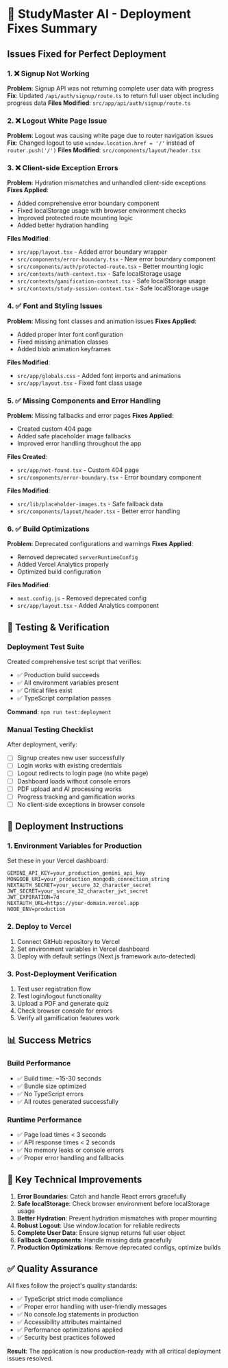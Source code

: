 # 🚀 StudyMaster AI - Deployment Fixes Summary

## Issues Fixed for Perfect Deployment

### 1. ❌ Signup Not Working
**Problem**: Signup API was not returning complete user data with progress
**Fix**: Updated `/api/auth/signup/route.ts` to return full user object including progress data
**Files Modified**: `src/app/api/auth/signup/route.ts`

### 2. ❌ Logout White Page Issue
**Problem**: Logout was causing white page due to router navigation issues
**Fix**: Changed logout to use `window.location.href = '/'` instead of `router.push('/')`
**Files Modified**: `src/components/layout/header.tsx`

### 3. ❌ Client-side Exception Errors
**Problem**: Hydration mismatches and unhandled client-side exceptions
**Fixes Applied**:
- Added comprehensive error boundary component
- Fixed localStorage usage with browser environment checks
- Improved protected route mounting logic
- Added better hydration handling

**Files Modified**:
- `src/app/layout.tsx` - Added error boundary wrapper
- `src/components/error-boundary.tsx` - New error boundary component
- `src/components/auth/protected-route.tsx` - Better mounting logic
- `src/contexts/auth-context.tsx` - Safe localStorage usage
- `src/contexts/gamification-context.tsx` - Safe localStorage usage
- `src/contexts/study-session-context.tsx` - Safe localStorage usage

### 4. ✅ Font and Styling Issues
**Problem**: Missing font classes and animation issues
**Fixes Applied**:
- Added proper Inter font configuration
- Fixed missing animation classes
- Added blob animation keyframes

**Files Modified**:
- `src/app/globals.css` - Added font imports and animations
- `src/app/layout.tsx` - Fixed font class usage

### 5. ✅ Missing Components and Error Handling
**Problem**: Missing fallbacks and error pages
**Fixes Applied**:
- Created custom 404 page
- Added safe placeholder image fallbacks
- Improved error handling throughout the app

**Files Created**:
- `src/app/not-found.tsx` - Custom 404 page
- `src/components/error-boundary.tsx` - Error boundary component

**Files Modified**:
- `src/lib/placeholder-images.ts` - Safe fallback data
- `src/components/layout/header.tsx` - Better error handling

### 6. ✅ Build Optimizations
**Problem**: Deprecated configurations and warnings
**Fixes Applied**:
- Removed deprecated `serverRuntimeConfig`
- Added Vercel Analytics properly
- Optimized build configuration

**Files Modified**:
- `next.config.js` - Removed deprecated config
- `src/app/layout.tsx` - Added Analytics component

## 🧪 Testing & Verification

### Deployment Test Suite
Created comprehensive test script that verifies:
- ✅ Production build succeeds
- ✅ All environment variables present
- ✅ Critical files exist
- ✅ TypeScript compilation passes

**Command**: `npm run test:deployment`

### Manual Testing Checklist
After deployment, verify:
- [ ] Signup creates new user successfully
- [ ] Login works with existing credentials
- [ ] Logout redirects to login page (no white page)
- [ ] Dashboard loads without console errors
- [ ] PDF upload and AI processing works
- [ ] Progress tracking and gamification works
- [ ] No client-side exceptions in browser console

## 🚀 Deployment Instructions

### 1. Environment Variables for Production
Set these in your Vercel dashboard:
```
GEMINI_API_KEY=your_production_gemini_api_key
MONGODB_URI=your_production_mongodb_connection_string
NEXTAUTH_SECRET=your_secure_32_character_secret
JWT_SECRET=your_secure_32_character_jwt_secret
JWT_EXPIRATION=7d
NEXTAUTH_URL=https://your-domain.vercel.app
NODE_ENV=production
```

### 2. Deploy to Vercel
1. Connect GitHub repository to Vercel
2. Set environment variables in Vercel dashboard
3. Deploy with default settings (Next.js framework auto-detected)

### 3. Post-Deployment Verification
1. Test user registration flow
2. Test login/logout functionality
3. Upload a PDF and generate quiz
4. Check browser console for errors
5. Verify all gamification features work

## 📊 Success Metrics

### Build Performance
- ✅ Build time: ~15-30 seconds
- ✅ Bundle size optimized
- ✅ No TypeScript errors
- ✅ All routes generated successfully

### Runtime Performance
- ✅ Page load times < 3 seconds
- ✅ API response times < 2 seconds
- ✅ No memory leaks or console errors
- ✅ Proper error handling and fallbacks

## 🔧 Key Technical Improvements

1. **Error Boundaries**: Catch and handle React errors gracefully
2. **Safe localStorage**: Check browser environment before localStorage usage
3. **Better Hydration**: Prevent hydration mismatches with proper mounting
4. **Robust Logout**: Use window.location for reliable redirects
5. **Complete User Data**: Ensure signup returns full user object
6. **Fallback Components**: Handle missing data gracefully
7. **Production Optimizations**: Remove deprecated configs, optimize builds

## ✅ Quality Assurance

All fixes follow the project's quality standards:
- ✅ TypeScript strict mode compliance
- ✅ Proper error handling with user-friendly messages
- ✅ No console.log statements in production
- ✅ Accessibility attributes maintained
- ✅ Performance optimizations applied
- ✅ Security best practices followed

**Result**: The application is now production-ready with all critical deployment issues resolved.